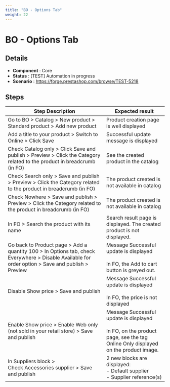 ```yaml
---
title: "BO - Options Tab"
weight: 22
---
```


# BO - Options Tab
## Details
* **Component** : Core
* **Status** : [TEST] Automation in progress
* **Scenario** : https://forge.prestashop.com/browse/TEST-5218

## Steps
| Step Description | Expected result |
| ----- | ----- |
| Go to BO > Catalog > New product > Standard product > Add new product | Product creation page is well displayed |
| Add a title to your product > Switch to Online > Click Save | Successful update message is displayed |
| Check Catalog only > Click Save and publish > Preview > Click the Category related to the product in breadcrumb (in FO) | See the created product in the catalog |
| Check Search only > Save and publish > Preview > Click the Category related to the product in breadcrumb (in FO) | The product created is not available in catalog |
| Check Nowhere > Save and publish > Preview > Click the Category related to the product in breadcrumb (in FO) | The product created is not available in catalog |
| In FO > Search the product with its name | Search result page is displayed. The created product is not displayed. |
| Go back to Product page > Add a quantity 100 > In Options tab, check Everywhere > Disable Available for order option > Save and publish > Preview | Message Successful update is displayed<br><br>In FO, the Add to cart button is greyed out. |
| Disable Show price > Save and publish | Message Successful update is displayed<br><br>In FO, the price is not displayed |
| Enable Show price > Enable Web only (not sold in your retail store) > Save and publish | Message Successful update is displayed<br><br>In FO, on the product page, see the tag Online Only displayed on the product image. |
| In Suppliers block > Check Accessories supplier > Save and publish | 2 new blocks are displayed:<br>- Default supplier<br>- Supplier reference(s) |
